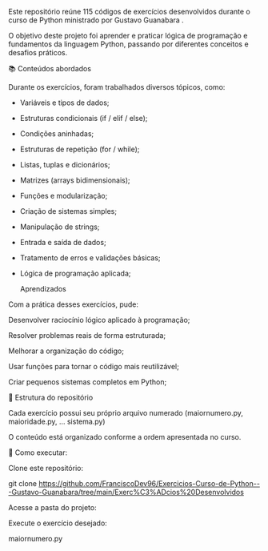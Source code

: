 Este repositório reúne 115 códigos de exercícios desenvolvidos durante o curso de Python ministrado por Gustavo Guanabara
.

O objetivo deste projeto foi aprender e praticar lógica de programação e fundamentos da linguagem Python, passando por diferentes conceitos e desafios práticos.

📚 Conteúdos abordados

Durante os exercícios, foram trabalhados diversos tópicos, como:

- Variáveis e tipos de dados;
- Estruturas condicionais (if / elif / else);
- Condições aninhadas;
- Estruturas de repetição (for / while);
- Listas, tuplas e dicionários;
- Matrizes (arrays bidimensionais);
- Funções e modularização;
- Criação de sistemas simples;
- Manipulação de strings;
- Entrada e saída de dados;
- Tratamento de erros e validações básicas;
- Lógica de programação aplicada;

  Aprendizados

Com a prática desses exercícios, pude:

Desenvolver raciocínio lógico aplicado à programação;

Resolver problemas reais de forma estruturada;

Melhorar a organização do código;

Usar funções para tornar o código mais reutilizável;

Criar pequenos sistemas completos em Python;

📂 Estrutura do repositório

Cada exercício possui seu próprio arquivo numerado (maiornumero.py, maioridade.py, … sistema.py)

O conteúdo está organizado conforme a ordem apresentada no curso.

🔧 Como executar:

Clone este repositório:

git clone https://github.com/FranciscoDev96/Exercicios-Curso-de-Python---Gustavo-Guanabara/tree/main/Exerc%C3%ADcios%20Desenvolvidos


Acesse a pasta do projeto:

Execute o exercício desejado:

maiornumero.py
